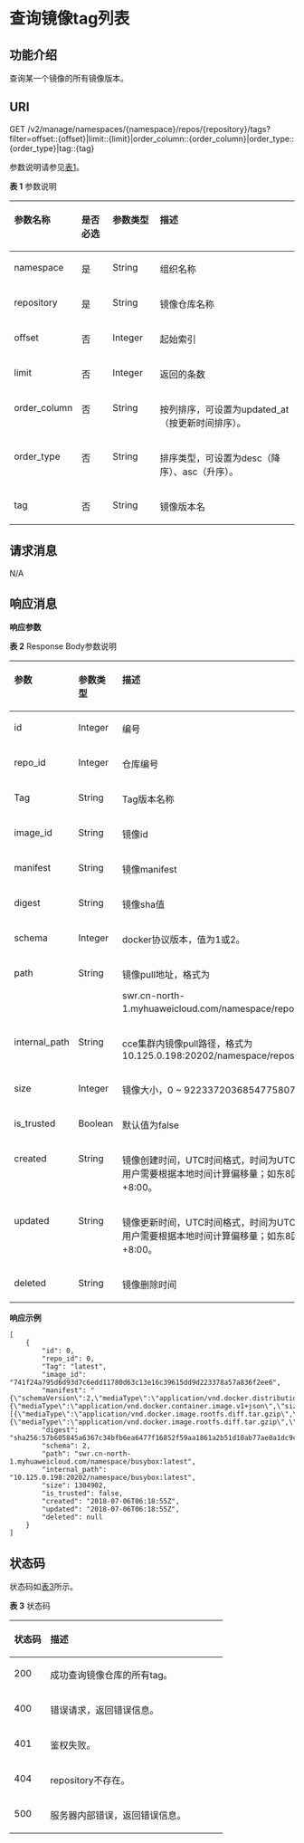 # 查询镜像tag列表<a name="swr_02_0035"></a>

## 功能介绍<a name="section14905762191056"></a>

查询某一个镜像的所有镜像版本。

## URI<a name="section10482810165331"></a>

GET /v2/manage/namespaces/\{namespace\}/repos/\{repository\}/tags?filter=offset::\{offset\}|limit::\{limit\}|order\_column::\{order\_column\}|order\_type::\{order\_type\}|tag::\{tag\}

参数说明请参见[表1](#table11843162810214)。

**表 1**  参数说明

<a name="table11843162810214"></a>
<table><thead align="left"><tr id="row20843172818213"><th class="cellrowborder" valign="top" width="15.61%" id="mcps1.2.5.1.1"><p id="p3843528621"><a name="p3843528621"></a><a name="p3843528621"></a>参数名称</p>
</th>
<th class="cellrowborder" valign="top" width="11.93%" id="mcps1.2.5.1.2"><p id="p1450315424313"><a name="p1450315424313"></a><a name="p1450315424313"></a>是否必选</p>
</th>
<th class="cellrowborder" valign="top" width="17.22%" id="mcps1.2.5.1.3"><p id="p15022419437"><a name="p15022419437"></a><a name="p15022419437"></a>参数类型</p>
</th>
<th class="cellrowborder" valign="top" width="55.24%" id="mcps1.2.5.1.4"><p id="p1584342811211"><a name="p1584342811211"></a><a name="p1584342811211"></a>描述</p>
</th>
</tr>
</thead>
<tbody><tr id="row1084316281925"><td class="cellrowborder" valign="top" width="15.61%" headers="mcps1.2.5.1.1 "><p id="p6843228526"><a name="p6843228526"></a><a name="p6843228526"></a>namespace</p>
</td>
<td class="cellrowborder" valign="top" width="11.93%" headers="mcps1.2.5.1.2 "><p id="p10507114164313"><a name="p10507114164313"></a><a name="p10507114164313"></a>是</p>
</td>
<td class="cellrowborder" valign="top" width="17.22%" headers="mcps1.2.5.1.3 "><p id="p105058419438"><a name="p105058419438"></a><a name="p105058419438"></a><span>String</span></p>
</td>
<td class="cellrowborder" valign="top" width="55.24%" headers="mcps1.2.5.1.4 "><p id="p85037015469"><a name="p85037015469"></a><a name="p85037015469"></a>组织名称</p>
</td>
</tr>
<tr id="row1319321944420"><td class="cellrowborder" valign="top" width="15.61%" headers="mcps1.2.5.1.1 "><p id="p919315194441"><a name="p919315194441"></a><a name="p919315194441"></a>repository</p>
</td>
<td class="cellrowborder" valign="top" width="11.93%" headers="mcps1.2.5.1.2 "><p id="p15466162817454"><a name="p15466162817454"></a><a name="p15466162817454"></a>是</p>
</td>
<td class="cellrowborder" valign="top" width="17.22%" headers="mcps1.2.5.1.3 "><p id="p546292854514"><a name="p546292854514"></a><a name="p546292854514"></a><span>String</span></p>
</td>
<td class="cellrowborder" valign="top" width="55.24%" headers="mcps1.2.5.1.4 "><p id="p13193201924411"><a name="p13193201924411"></a><a name="p13193201924411"></a>镜像仓库名称</p>
</td>
</tr>
<tr id="row64791218462"><td class="cellrowborder" valign="top" width="15.61%" headers="mcps1.2.5.1.1 "><p id="p06735284118"><a name="p06735284118"></a><a name="p06735284118"></a>offset</p>
</td>
<td class="cellrowborder" valign="top" width="11.93%" headers="mcps1.2.5.1.2 "><p id="p2673928141118"><a name="p2673928141118"></a><a name="p2673928141118"></a>否</p>
</td>
<td class="cellrowborder" valign="top" width="17.22%" headers="mcps1.2.5.1.3 "><p id="p86731328171117"><a name="p86731328171117"></a><a name="p86731328171117"></a>Integer</p>
</td>
<td class="cellrowborder" valign="top" width="55.24%" headers="mcps1.2.5.1.4 "><p id="p4673102861117"><a name="p4673102861117"></a><a name="p4673102861117"></a>起始索引</p>
</td>
</tr>
<tr id="row12480192174619"><td class="cellrowborder" valign="top" width="15.61%" headers="mcps1.2.5.1.1 "><p id="p18996138161115"><a name="p18996138161115"></a><a name="p18996138161115"></a>limit</p>
</td>
<td class="cellrowborder" valign="top" width="11.93%" headers="mcps1.2.5.1.2 "><p id="p2099715389119"><a name="p2099715389119"></a><a name="p2099715389119"></a>否</p>
</td>
<td class="cellrowborder" valign="top" width="17.22%" headers="mcps1.2.5.1.3 "><p id="p1599653891110"><a name="p1599653891110"></a><a name="p1599653891110"></a>Integer</p>
</td>
<td class="cellrowborder" valign="top" width="55.24%" headers="mcps1.2.5.1.4 "><p id="p149971438121120"><a name="p149971438121120"></a><a name="p149971438121120"></a>返回的条数</p>
</td>
</tr>
<tr id="row74701012184713"><td class="cellrowborder" valign="top" width="15.61%" headers="mcps1.2.5.1.1 "><p id="p17470141274715"><a name="p17470141274715"></a><a name="p17470141274715"></a>order_column</p>
</td>
<td class="cellrowborder" valign="top" width="11.93%" headers="mcps1.2.5.1.2 "><p id="p11298142374713"><a name="p11298142374713"></a><a name="p11298142374713"></a>否</p>
</td>
<td class="cellrowborder" valign="top" width="17.22%" headers="mcps1.2.5.1.3 "><p id="p179431748184713"><a name="p179431748184713"></a><a name="p179431748184713"></a>String</p>
</td>
<td class="cellrowborder" valign="top" width="55.24%" headers="mcps1.2.5.1.4 "><p id="p1847081212472"><a name="p1847081212472"></a><a name="p1847081212472"></a>按列排序，可设置为updated_at（按更新时间排序）。</p>
</td>
</tr>
<tr id="row16470161294710"><td class="cellrowborder" valign="top" width="15.61%" headers="mcps1.2.5.1.1 "><p id="p1547061274718"><a name="p1547061274718"></a><a name="p1547061274718"></a>order_type</p>
</td>
<td class="cellrowborder" valign="top" width="11.93%" headers="mcps1.2.5.1.2 "><p id="p1430232320475"><a name="p1430232320475"></a><a name="p1430232320475"></a>否</p>
</td>
<td class="cellrowborder" valign="top" width="17.22%" headers="mcps1.2.5.1.3 "><p id="p394854824714"><a name="p394854824714"></a><a name="p394854824714"></a>String</p>
</td>
<td class="cellrowborder" valign="top" width="55.24%" headers="mcps1.2.5.1.4 "><p id="p12470131294710"><a name="p12470131294710"></a><a name="p12470131294710"></a>排序类型，可设置为desc（降序）、asc（升序）。</p>
</td>
</tr>
<tr id="row32671234114610"><td class="cellrowborder" valign="top" width="15.61%" headers="mcps1.2.5.1.1 "><p id="p16267173416465"><a name="p16267173416465"></a><a name="p16267173416465"></a>tag</p>
</td>
<td class="cellrowborder" valign="top" width="11.93%" headers="mcps1.2.5.1.2 "><p id="p13267103454614"><a name="p13267103454614"></a><a name="p13267103454614"></a>否</p>
</td>
<td class="cellrowborder" valign="top" width="17.22%" headers="mcps1.2.5.1.3 "><p id="p1026733434618"><a name="p1026733434618"></a><a name="p1026733434618"></a>String</p>
</td>
<td class="cellrowborder" valign="top" width="55.24%" headers="mcps1.2.5.1.4 "><p id="p9267334124613"><a name="p9267334124613"></a><a name="p9267334124613"></a>镜像版本名</p>
</td>
</tr>
</tbody>
</table>

## 请求消息<a name="section3270966102931"></a>

N/A

## 响应消息<a name="section1262713444552"></a>

**响应参数**

**表 2**  Response Body参数说明

<a name="table45446245174724"></a>
<table><thead align="left"><tr id="row1412623174724"><th class="cellrowborder" valign="top" width="21.03789621037896%" id="mcps1.2.4.1.1"><p id="p47313663174724"><a name="p47313663174724"></a><a name="p47313663174724"></a>参数</p>
</th>
<th class="cellrowborder" valign="top" width="20.157984201579843%" id="mcps1.2.4.1.2"><p id="p7201512174724"><a name="p7201512174724"></a><a name="p7201512174724"></a>参数类型</p>
</th>
<th class="cellrowborder" valign="top" width="58.80411958804119%" id="mcps1.2.4.1.3"><p id="p4480706174724"><a name="p4480706174724"></a><a name="p4480706174724"></a>描述</p>
</th>
</tr>
</thead>
<tbody><tr id="row23391130131913"><td class="cellrowborder" valign="top" width="21.03789621037896%" headers="mcps1.2.4.1.1 "><p id="p43401630141910"><a name="p43401630141910"></a><a name="p43401630141910"></a>id</p>
</td>
<td class="cellrowborder" valign="top" width="20.157984201579843%" headers="mcps1.2.4.1.2 "><p id="p1224112114332"><a name="p1224112114332"></a><a name="p1224112114332"></a>Integer</p>
</td>
<td class="cellrowborder" valign="top" width="58.80411958804119%" headers="mcps1.2.4.1.3 "><p id="p20340730191918"><a name="p20340730191918"></a><a name="p20340730191918"></a>编号</p>
</td>
</tr>
<tr id="row697982791918"><td class="cellrowborder" valign="top" width="21.03789621037896%" headers="mcps1.2.4.1.1 "><p id="p10980112717192"><a name="p10980112717192"></a><a name="p10980112717192"></a>repo_id</p>
</td>
<td class="cellrowborder" valign="top" width="20.157984201579843%" headers="mcps1.2.4.1.2 "><p id="p20980132718193"><a name="p20980132718193"></a><a name="p20980132718193"></a>Integer</p>
</td>
<td class="cellrowborder" valign="top" width="58.80411958804119%" headers="mcps1.2.4.1.3 "><p id="p14980192714197"><a name="p14980192714197"></a><a name="p14980192714197"></a>仓库编号</p>
</td>
</tr>
<tr id="row17668249354"><td class="cellrowborder" valign="top" width="21.03789621037896%" headers="mcps1.2.4.1.1 "><p id="p3602231570"><a name="p3602231570"></a><a name="p3602231570"></a>Tag</p>
</td>
<td class="cellrowborder" valign="top" width="20.157984201579843%" headers="mcps1.2.4.1.2 "><p id="p360215315712"><a name="p360215315712"></a><a name="p360215315712"></a>String</p>
</td>
<td class="cellrowborder" valign="top" width="58.80411958804119%" headers="mcps1.2.4.1.3 "><p id="p206025311878"><a name="p206025311878"></a><a name="p206025311878"></a>Tag版本名称</p>
</td>
</tr>
<tr id="row176816213207"><td class="cellrowborder" valign="top" width="21.03789621037896%" headers="mcps1.2.4.1.1 "><p id="p1568212212204"><a name="p1568212212204"></a><a name="p1568212212204"></a>image_id</p>
</td>
<td class="cellrowborder" valign="top" width="20.157984201579843%" headers="mcps1.2.4.1.2 "><p id="p1568252172015"><a name="p1568252172015"></a><a name="p1568252172015"></a>String</p>
</td>
<td class="cellrowborder" valign="top" width="58.80411958804119%" headers="mcps1.2.4.1.3 "><p id="p1968202192013"><a name="p1968202192013"></a><a name="p1968202192013"></a>镜像id</p>
</td>
</tr>
<tr id="row2590104211156"><td class="cellrowborder" valign="top" width="21.03789621037896%" headers="mcps1.2.4.1.1 "><p id="p1592204251517"><a name="p1592204251517"></a><a name="p1592204251517"></a>manifest</p>
</td>
<td class="cellrowborder" valign="top" width="20.157984201579843%" headers="mcps1.2.4.1.2 "><p id="p95921422152"><a name="p95921422152"></a><a name="p95921422152"></a>String</p>
</td>
<td class="cellrowborder" valign="top" width="58.80411958804119%" headers="mcps1.2.4.1.3 "><p id="p145923427155"><a name="p145923427155"></a><a name="p145923427155"></a>镜像manifest</p>
</td>
</tr>
<tr id="row411720412429"><td class="cellrowborder" valign="top" width="21.03789621037896%" headers="mcps1.2.4.1.1 "><p id="p8361449104214"><a name="p8361449104214"></a><a name="p8361449104214"></a>digest</p>
</td>
<td class="cellrowborder" valign="top" width="20.157984201579843%" headers="mcps1.2.4.1.2 "><p id="p103631149164219"><a name="p103631149164219"></a><a name="p103631149164219"></a>String</p>
</td>
<td class="cellrowborder" valign="top" width="58.80411958804119%" headers="mcps1.2.4.1.3 "><p id="p33651491427"><a name="p33651491427"></a><a name="p33651491427"></a>镜像sha值</p>
</td>
</tr>
<tr id="row19747155313423"><td class="cellrowborder" valign="top" width="21.03789621037896%" headers="mcps1.2.4.1.1 "><p id="p55111044437"><a name="p55111044437"></a><a name="p55111044437"></a>schema</p>
</td>
<td class="cellrowborder" valign="top" width="20.157984201579843%" headers="mcps1.2.4.1.2 "><p id="p65137412431"><a name="p65137412431"></a><a name="p65137412431"></a>Integer</p>
</td>
<td class="cellrowborder" valign="top" width="58.80411958804119%" headers="mcps1.2.4.1.3 "><p id="p05141147434"><a name="p05141147434"></a><a name="p05141147434"></a>docker协议版本，值为1或2。</p>
</td>
</tr>
<tr id="row27392900174724"><td class="cellrowborder" valign="top" width="21.03789621037896%" headers="mcps1.2.4.1.1 "><p id="p66029311173"><a name="p66029311173"></a><a name="p66029311173"></a>path</p>
</td>
<td class="cellrowborder" valign="top" width="20.157984201579843%" headers="mcps1.2.4.1.2 "><p id="p460211311279"><a name="p460211311279"></a><a name="p460211311279"></a>String</p>
</td>
<td class="cellrowborder" valign="top" width="58.80411958804119%" headers="mcps1.2.4.1.3 "><p id="p9603163112712"><a name="p9603163112712"></a><a name="p9603163112712"></a>镜像pull地址，格式为</p>
<p id="p8659141362"><a name="p8659141362"></a><a name="p8659141362"></a>swr.cn-north-1.myhuaweicloud.com/namespace/repository:tag。</p>
</td>
</tr>
<tr id="row207081451715"><td class="cellrowborder" valign="top" width="21.03789621037896%" headers="mcps1.2.4.1.1 "><p id="p1701714191712"><a name="p1701714191712"></a><a name="p1701714191712"></a>internal_path</p>
</td>
<td class="cellrowborder" valign="top" width="20.157984201579843%" headers="mcps1.2.4.1.2 "><p id="p470314161716"><a name="p470314161716"></a><a name="p470314161716"></a>String</p>
</td>
<td class="cellrowborder" valign="top" width="58.80411958804119%" headers="mcps1.2.4.1.3 "><p id="p07051481718"><a name="p07051481718"></a><a name="p07051481718"></a>cce集群内镜像pull路径，格式为 10.125.0.198:20202/namespace/repository:tag</p>
</td>
</tr>
<tr id="row12917712114013"><td class="cellrowborder" valign="top" width="21.03789621037896%" headers="mcps1.2.4.1.1 "><p id="p15603531879"><a name="p15603531879"></a><a name="p15603531879"></a>size</p>
</td>
<td class="cellrowborder" valign="top" width="20.157984201579843%" headers="mcps1.2.4.1.2 "><p id="p1760318310710"><a name="p1760318310710"></a><a name="p1760318310710"></a>Integer</p>
</td>
<td class="cellrowborder" valign="top" width="58.80411958804119%" headers="mcps1.2.4.1.3 "><p id="p136038314714"><a name="p136038314714"></a><a name="p136038314714"></a>镜像大小，0 ~ 9223372036854775807。</p>
</td>
</tr>
<tr id="row6189161112289"><td class="cellrowborder" valign="top" width="21.03789621037896%" headers="mcps1.2.4.1.1 "><p id="p519041132810"><a name="p519041132810"></a><a name="p519041132810"></a>is_trusted</p>
</td>
<td class="cellrowborder" valign="top" width="20.157984201579843%" headers="mcps1.2.4.1.2 "><p id="p1119014117288"><a name="p1119014117288"></a><a name="p1119014117288"></a>Boolean</p>
</td>
<td class="cellrowborder" valign="top" width="58.80411958804119%" headers="mcps1.2.4.1.3 "><p id="p13191811182818"><a name="p13191811182818"></a><a name="p13191811182818"></a>默认值为false</p>
</td>
</tr>
<tr id="row24091911193911"><td class="cellrowborder" valign="top" width="21.03789621037896%" headers="mcps1.2.4.1.1 "><p id="p13603531378"><a name="p13603531378"></a><a name="p13603531378"></a>created</p>
</td>
<td class="cellrowborder" valign="top" width="20.157984201579843%" headers="mcps1.2.4.1.2 "><p id="p660333115711"><a name="p660333115711"></a><a name="p660333115711"></a>String</p>
</td>
<td class="cellrowborder" valign="top" width="58.80411958804119%" headers="mcps1.2.4.1.3 "><p id="p760315313710"><a name="p760315313710"></a><a name="p760315313710"></a>镜像创建时间，UTC时间格式，时间为UTC标准时间，用户需要根据本地时间计算偏移量；如东8区需要+8:00。</p>
</td>
</tr>
<tr id="row10790853193918"><td class="cellrowborder" valign="top" width="21.03789621037896%" headers="mcps1.2.4.1.1 "><p id="p14603631778"><a name="p14603631778"></a><a name="p14603631778"></a>updated</p>
</td>
<td class="cellrowborder" valign="top" width="20.157984201579843%" headers="mcps1.2.4.1.2 "><p id="p3603203112717"><a name="p3603203112717"></a><a name="p3603203112717"></a>String</p>
</td>
<td class="cellrowborder" valign="top" width="58.80411958804119%" headers="mcps1.2.4.1.3 "><p id="p1360316317716"><a name="p1360316317716"></a><a name="p1360316317716"></a>镜像更新时间，UTC时间格式，时间为UTC标准时间，用户需要根据本地时间计算偏移量；如东8区需要+8:00。</p>
</td>
</tr>
<tr id="row1627112185506"><td class="cellrowborder" valign="top" width="21.03789621037896%" headers="mcps1.2.4.1.1 "><p id="p427119188502"><a name="p427119188502"></a><a name="p427119188502"></a>deleted</p>
</td>
<td class="cellrowborder" valign="top" width="20.157984201579843%" headers="mcps1.2.4.1.2 "><p id="p142711318125017"><a name="p142711318125017"></a><a name="p142711318125017"></a>String</p>
</td>
<td class="cellrowborder" valign="top" width="58.80411958804119%" headers="mcps1.2.4.1.3 "><p id="p1327116186505"><a name="p1327116186505"></a><a name="p1327116186505"></a>镜像删除时间</p>
</td>
</tr>
</tbody>
</table>

**响应示例**

```
[
    {
        "id": 0,
        "repo_id": 0,
        "Tag": "latest",
        "image_id": "741f24a795d6d93d7c6edd11780d63c13e16c39615dd9d223378a57a836f2ee6",
        "manifest": "{\"schemaVersion\":2,\"mediaType\":\"application/vnd.docker.distribution.manifest.v2+json\",\"config\":{\"mediaType\":\"application/vnd.docker.container.image.v1+json\",\"size\":1862,\"digest\":\"sha256:741f24a795d6d93d7c6edd11780d63c13e16c39615dd9d223378a57a836f2ee6\"},\"layers\":[{\"mediaType\":\"application/vnd.docker.image.rootfs.diff.tar.gzip\",\"size\":1292800,\"digest\":\"sha256:8ac8bfaff55af948c796026ee867448c5b5b5d9dd3549f4006d9759b25d4a893\"},{\"mediaType\":\"application/vnd.docker.image.rootfs.diff.tar.gzip\",\"size\":10240,\"digest\":\"sha256:77ddbf3a9fe11e81761a0f9df43a28e3e6f29bbb53c0c8cf71cd7efa69729aed\"}]}",
        "digest": "sha256:57b605845a6367c34bfb6ea6477f16852f59aa1861a2b51d10ab77ae0a1dc9c3",
        "schema": 2,
        "path": "swr.cn-north-1.myhuaweicloud.com/namespace/busybox:latest",
        "internal_path": "10.125.0.198:20202/namespace/busybox:latest",
        "size": 1304902,
        "is_trusted": false,
        "created": "2018-07-06T06:18:55Z",
        "updated": "2018-07-06T06:18:55Z",
        "deleted": null
    }
]
```

## 状态码<a name="section5365169104253"></a>

状态码如[表3](#table1984564864716)所示。

**表 3**  状态码

<a name="table1984564864716"></a>
<table><thead align="left"><tr id="row1984554824718"><th class="cellrowborder" valign="top" width="16.99%" id="mcps1.2.3.1.1"><p id="p4846548124714"><a name="p4846548124714"></a><a name="p4846548124714"></a>状态码</p>
</th>
<th class="cellrowborder" valign="top" width="83.00999999999999%" id="mcps1.2.3.1.2"><p id="p984612486479"><a name="p984612486479"></a><a name="p984612486479"></a>描述</p>
</th>
</tr>
</thead>
<tbody><tr id="row1484619482477"><td class="cellrowborder" valign="top" width="16.99%" headers="mcps1.2.3.1.1 "><p id="p88461948154710"><a name="p88461948154710"></a><a name="p88461948154710"></a>200</p>
</td>
<td class="cellrowborder" valign="top" width="83.00999999999999%" headers="mcps1.2.3.1.2 "><p id="p13846748154710"><a name="p13846748154710"></a><a name="p13846748154710"></a>成功查询镜像仓库的所有tag。</p>
</td>
</tr>
<tr id="row98468489472"><td class="cellrowborder" valign="top" width="16.99%" headers="mcps1.2.3.1.1 "><p id="p14846134812476"><a name="p14846134812476"></a><a name="p14846134812476"></a>400</p>
</td>
<td class="cellrowborder" valign="top" width="83.00999999999999%" headers="mcps1.2.3.1.2 "><p id="p08461448114716"><a name="p08461448114716"></a><a name="p08461448114716"></a>错误请求，返回错误信息。</p>
</td>
</tr>
<tr id="row631310443579"><td class="cellrowborder" valign="top" width="16.99%" headers="mcps1.2.3.1.1 "><p id="p12314164419574"><a name="p12314164419574"></a><a name="p12314164419574"></a>401</p>
</td>
<td class="cellrowborder" valign="top" width="83.00999999999999%" headers="mcps1.2.3.1.2 "><p id="p93141244155715"><a name="p93141244155715"></a><a name="p93141244155715"></a>鉴权失败。</p>
</td>
</tr>
<tr id="row9846114818471"><td class="cellrowborder" valign="top" width="16.99%" headers="mcps1.2.3.1.1 "><p id="p188468486471"><a name="p188468486471"></a><a name="p188468486471"></a>404</p>
</td>
<td class="cellrowborder" valign="top" width="83.00999999999999%" headers="mcps1.2.3.1.2 "><p id="p11846134819473"><a name="p11846134819473"></a><a name="p11846134819473"></a>repository不存在。</p>
</td>
</tr>
<tr id="row16846248114719"><td class="cellrowborder" valign="top" width="16.99%" headers="mcps1.2.3.1.1 "><p id="p2846248184714"><a name="p2846248184714"></a><a name="p2846248184714"></a>500</p>
</td>
<td class="cellrowborder" valign="top" width="83.00999999999999%" headers="mcps1.2.3.1.2 "><p id="p5846154810474"><a name="p5846154810474"></a><a name="p5846154810474"></a>服务器内部错误，返回错误信息。</p>
</td>
</tr>
</tbody>
</table>

